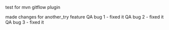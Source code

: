 test for mvn gitflow plugin 

made changes for another_try feature
    QA bug 1 - fixed it 
    QA bug 2 - fixed it 
    QA bug 3 - fixed it 



